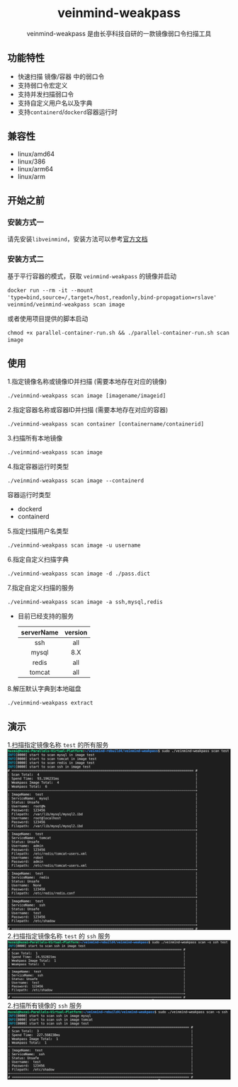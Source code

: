 <h1 align="center"> veinmind-weakpass </h1>

<p align="center">
veinmind-weakpass 是由长亭科技自研的一款镜像弱口令扫描工具 
</p>

## 功能特性

- 快速扫描 镜像/容器 中的弱口令
- 支持弱口令宏定义
- 支持并发扫描弱口令
- 支持自定义用户名以及字典
- 支持`containerd`/`dockerd`容器运行时

## 兼容性

- linux/amd64
- linux/386
- linux/arm64
- linux/arm

## 开始之前

### 安装方式一

请先安装`libveinmind`，安装方法可以参考[官方文档](https://github.com/chaitin/libveinmind)

### 安装方式二

基于平行容器的模式，获取 `veinmind-weakpass` 的镜像并启动
```
docker run --rm -it --mount 'type=bind,source=/,target=/host,readonly,bind-propagation=rslave' veinmind/veinmind-weakpass scan image
```

或者使用项目提供的脚本启动
```
chmod +x parallel-container-run.sh && ./parallel-container-run.sh scan image
```

## 使用

1.指定镜像名称或镜像ID并扫描 (需要本地存在对应的镜像)

```
./veinmind-weakpass scan image [imagename/imageid]
```

2.指定容器名称或容器ID并扫描 (需要本地存在对应的容器)

```
./veinmind-weakpass scan container [containername/containerid]
```

3.扫描所有本地镜像

```
./veinmind-weakpass scan image
```

4.指定容器运行时类型
```
./veinmind-weakpass scan image --containerd
```

容器运行时类型
- dockerd
- containerd

5.指定扫描用户名类型
```
./veinmind-weakpass scan image -u username
```

6.指定自定义扫描字典
```
./veinmind-weakpass scan image -d ./pass.dict
```

7.指定自定义扫描的服务
```
./veinmind-weakpass scan image -a ssh,mysql,redis
```
- 目前已经支持的服务

    | serverName | version |
    |:----------:|:-------:|
    |     ssh    |   all   |
    |    mysql   |   8.X   |
    |    redis   |   all   |
    |   tomcat   |   all   |

8.解压默认字典到本地磁盘
```
./veinmind-weakpass extract
```

## 演示
1.扫描指定镜像名称 `test` 的所有服务
![](../../../docs/veinmind-weakpass/weakpasscandemo1.png)
2.扫描指定镜像名称 `test` 的 `ssh` 服务
![](../../../docs/veinmind-weakpass/weakpasscandemo2.png)
2.扫描所有镜像的 `ssh` 服务
![](../../../docs/veinmind-weakpass/weakpasscandemo3.png)
